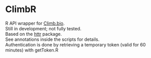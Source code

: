 # ClimbR

R API wrapper for [Climb.bio](https://api.climb.bio/docs/index.html).  
Still in development; not fully tested.  
Based on the [httr](https://CRAN.R-project.org/package=httr) package.  
See annotations inside the scripts for details.  
Authentication is done by retrieving a temporary token (valid for 60 minutes) with getToken.R